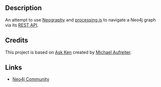 Description
-----------
An attempt to use [Neography](https://github.com/maxdemarzi/neography) and [processing.js](http://processingjs.org/) to navigate a Neo4j graph via its [REST API](http://components.neo4j.org/neo4j-server/milestone/rest.html).


Credits
----------
This project is based on [Ask Ken](http://askken.heroku.com) created by [Michael Aufreiter](http://twitter.com/_mql).


Links
-----
* [Neo4j Community](http://neo4j.org)
